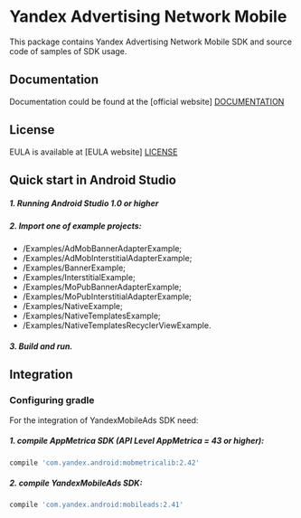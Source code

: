 # Yandex Advertising Network Mobile
This package contains Yandex Advertising Network Mobile SDK and source code of samples of SDK usage.

## Documentation
Documentation could be found at the [official website] [DOCUMENTATION]

## License
EULA is available at [EULA website] [LICENSE] 

## Quick start in Android Studio

##### 1. Running Android Studio 1.0 or higher

##### 2. Import one of example projects:
* /Examples/AdMobBannerAdapterExample;
* /Examples/AdMobInterstitialAdapterExample;
* /Examples/BannerExample;
* /Examples/InterstitialExample;
* /Examples/MoPubBannerAdapterExample;
* /Examples/MoPubInterstitialAdapterExample;
* /Examples/NativeExample;
* /Examples/NativeTemplatesExample;
* /Examples/NativeTemplatesRecyclerViewExample.

##### 3. Build and run.

## Integration

### Configuring gradle

For the integration of YandexMobileAds SDK need:
##### 1. compile AppMetrica SDK (API Level AppMetrica = 43 or higher):

```sh
compile 'com.yandex.android:mobmetricalib:2.42'
```

##### 2. compile YandexMobileAds SDK:

```sh
compile 'com.yandex.android:mobileads:2.41'
```

[DOCUMENTATION]: https://tech.yandex.ru/mobile-ads/
[LICENSE]: https://legal.yandex.com/partner_ch/